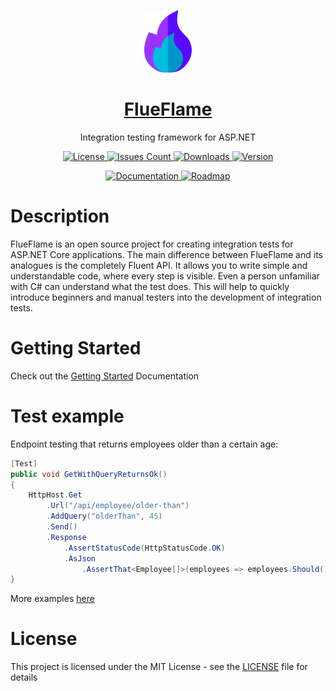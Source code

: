 <p align="center"><a href="https://github.com/ISBronny/FlueFlame"><img src="https://raw.githubusercontent.com/ISBronny/FlueFlame/master/img/FlueFlameLogo.png" alt="logo" height="100"/></a></p>
<h1 align="center"><a href="https://isbronny.github.io/FlueFlame">FlueFlame</a></h1>
<p align="center">Integration testing framework for ASP.NET</p>

<p align="center">
  <a href="https://github.com/ISBronny/FlueFlame/blob/master/LICENSE">
    <img src="https://img.shields.io/github/license/ISBronny/FlueFlame?style=for-the-badge" alt="License" />
  </a>  
  <a href="https://github.com/ISBronny/FlueFlame/issues">
    <img src="https://img.shields.io/github/issues/ISBronny/FlueFlame?style=for-the-badge" alt="Issues Count" />
  </a>  
  <a href="https://www.nuget.org/packages/FlueFlame.AspNet/">
    <img src="https://img.shields.io/nuget/dt/FlueFlame.Core?style=for-the-badge" alt="Downloads" />
  </a>
  <a href="https://www.nuget.org/packages/FlueFlame.AspNet/">
    <img src="https://img.shields.io/nuget/v/FlueFlame.Core?style=for-the-badge" alt="Version" />
  </a>

</p>

<p align="center">
  <a href="https://isbronny.github.io/FlueFlame/">
    <img src="https://img.shields.io/badge/DOCUMENTATION-blueviolet?style=for-the-badge" alt="Documentation" />
  </a>
  <a href="https://github.com/users/ISBronny/projects/4/views/1">
    <img src="https://img.shields.io/badge/ROADMAP-blueviolet?style=for-the-badge" alt="Roadmap" />
  </a>  
</p>

# Description

FlueFlame is an open source project for creating integration tests for ASP.NET Core applications. The main difference between FlueFlame and its analogues is the completely Fluent API. It allows you to write simple and understandable code, where every step is visible. Even a person unfamiliar with C# can understand what the test does. This will help to quickly introduce beginners and manual testers into the development of integration tests.

# Getting Started

Check out the [Getting Started](https://isbronny.github.io/FlueFlame/introduction/getting-started) Documentation

# Test example

Endpoint testing that returns employees older than a certain age:

```csharp
[Test]
public void GetWithQueryReturnsOk()
{
    HttpHost.Get
        .Url("/api/employee/older-than")
        .AddQuery("olderThan", 45)
        .Send()
        .Response
            .AssertStatusCode(HttpStatusCode.OK)
            .AsJson
                .AssertThat<Employee[]>(employees => employees.Should().NotContain(x=>x.Age<45));
}

```
More examples [here](https://github.com/ISBronny/FlueFlame/tree/master/src/Testing.Tests.AspNet.NUnit)


# License

This project is licensed under the MIT License - see the [LICENSE](LICENSE) file for details
